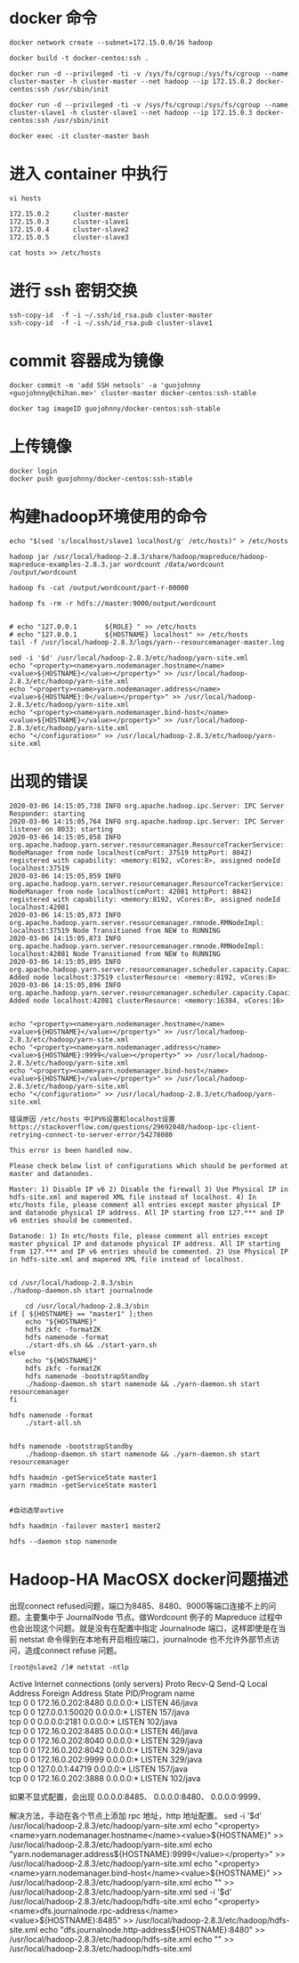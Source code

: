 # docker 命令
    docker network create --subnet=172.15.0.0/16 hadoop

    docker build -t docker-centos:ssh .

    docker run -d --privileged -ti -v /sys/fs/cgroup:/sys/fs/cgroup --name cluster-master -h cluster-master --net hadoop --ip 172.15.0.2 docker-centos:ssh /usr/sbin/init

    docker run -d --privileged -ti -v /sys/fs/cgroup:/sys/fs/cgroup --name cluster-slave1 -h cluster-slave1 --net hadoop --ip 172.15.0.3 docker-centos:ssh /usr/sbin/init

    docker exec -it cluster-master bash

# 进入 container 中执行

    vi hosts

    172.15.0.2      cluster-master
    172.15.0.3      cluster-slave1
    172.15.0.4      cluster-slave2
    172.15.0.5      cluster-slave3

    cat hosts >> /etc/hosts

# 进行 ssh 密钥交换

    ssh-copy-id  -f -i ~/.ssh/id_rsa.pub cluster-master
    ssh-copy-id  -f -i ~/.ssh/id_rsa.pub cluster-slave1

# commit 容器成为镜像

    docker commit -m 'add SSH netools' -a 'guojohnny <guojohnny@chihan.me>' cluster-master docker-centos:ssh-stable

    docker tag imageID guojohnny/docker-centos:ssh-stable

# 上传镜像

    docker login
    docker push guojohnny/docker-centos:ssh-stable

# 构建hadoop环境使用的命令

    echo "$(sed 's/localhost/slave1 localhost/g' /etc/hosts)" > /etc/hosts

    hadoop jar /usr/local/hadoop-2.8.3/share/hadoop/mapreduce/hadoop-mapreduce-examples-2.8.3.jar wordcount /data/wordcount /output/wordcount

    hadoop fs -cat /output/wordcount/part-r-00000

    hadoop fs -rm -r hdfs://master:9000/output/wordcount


    # echo "127.0.0.1		${ROLE} " >> /etc/hosts
    # echo "127.0.0.1		${HOSTNAME} localhost" >> /etc/hosts
    tail -f /usr/local/hadoop-2.8.3/logs/yarn--resourcemanager-master.log 

    sed -i '$d' /usr/local/hadoop-2.8.3/etc/hadoop/yarn-site.xml
    echo "<property><name>yarn.nodemanager.hostname</name><value>${HOSTNAME}</value></property>" >> /usr/local/hadoop-2.8.3/etc/hadoop/yarn-site.xml
	echo "<property><name>yarn.nodemanager.address</name><value>${HOSTNAME}:0</value></property>" >> /usr/local/hadoop-2.8.3/etc/hadoop/yarn-site.xml
	echo "<property><name>yarn.nodemanager.bind-host</name><value>${HOSTNAME}</value></property>" >> /usr/local/hadoop-2.8.3/etc/hadoop/yarn-site.xml
	echo "</configuration>" >> /usr/local/hadoop-2.8.3/etc/hadoop/yarn-site.xml

# 出现的错误

    2020-03-06 14:15:05,738 INFO org.apache.hadoop.ipc.Server: IPC Server Responder: starting
    2020-03-06 14:15:05,764 INFO org.apache.hadoop.ipc.Server: IPC Server listener on 8033: starting
    2020-03-06 14:15:05,858 INFO org.apache.hadoop.yarn.server.resourcemanager.ResourceTrackerService: NodeManager from node localhost(cmPort: 37519 httpPort: 8042) registered with capability: <memory:8192, vCores:8>, assigned nodeId localhost:37519
    2020-03-06 14:15:05,859 INFO org.apache.hadoop.yarn.server.resourcemanager.ResourceTrackerService: NodeManager from node localhost(cmPort: 42081 httpPort: 8042) registered with capability: <memory:8192, vCores:8>, assigned nodeId localhost:42081
    2020-03-06 14:15:05,873 INFO org.apache.hadoop.yarn.server.resourcemanager.rmnode.RMNodeImpl: localhost:37519 Node Transitioned from NEW to RUNNING
    2020-03-06 14:15:05,873 INFO org.apache.hadoop.yarn.server.resourcemanager.rmnode.RMNodeImpl: localhost:42081 Node Transitioned from NEW to RUNNING
    2020-03-06 14:15:05,895 INFO org.apache.hadoop.yarn.server.resourcemanager.scheduler.capacity.CapacityScheduler: Added node localhost:37519 clusterResource: <memory:8192, vCores:8>
    2020-03-06 14:15:05,896 INFO org.apache.hadoop.yarn.server.resourcemanager.scheduler.capacity.CapacityScheduler: Added node localhost:42081 clusterResource: <memory:16384, vCores:16>


	echo "<property><name>yarn.nodemanager.hostname</name><value>${HOSTNAME}</value></property>" >> /usr/local/hadoop-2.8.3/etc/hadoop/yarn-site.xml
	echo "<property><name>yarn.nodemanager.address</name><value>${HOSTNAME}:9999</value></property>" >> /usr/local/hadoop-2.8.3/etc/hadoop/yarn-site.xml
	echo "<property><name>yarn.nodemanager.bind-host</name><value>${HOSTNAME}</value></property>" >> /usr/local/hadoop-2.8.3/etc/hadoop/yarn-site.xml
	echo "</configuration>" >> /usr/local/hadoop-2.8.3/etc/hadoop/yarn-site.xml

    错误原因 /etc/hosts 中IPV6设置和localhost设置  https://stackoverflow.com/questions/29692048/hadoop-ipc-client-retrying-connect-to-server-error/54278080

    This error is been handled now.

    Please check below list of configurations which should be performed at master and datanodes.

    Master: 1) Disable IP v6 2) Disable the firewall 3) Use Physical IP in hdfs-site.xml and mapered XML file instead of localhost. 4) In etc/hosts file, please comment all entries except master physical IP and datanode physical IP address. All IP starting from 127.*** and IP v6 entries should be commented.

    Datanode: 1) In etc/hosts file, please comment all entries except master physical IP and datanode physical IP address. All IP starting from 127.*** and IP v6 entries should be commented. 2) Use Physical IP in hdfs-site.xml and mapered XML file instead of localhost.


    cd /usr/local/hadoop-2.8.3/sbin	
	./hadoop-daemon.sh start journalnode	

    	cd /usr/local/hadoop-2.8.3/sbin		
	if [ ${HOSTNAME} == "master1" ];then
		echo "${HOSTNAME}"
		hdfs zkfc -formatZK		
		hdfs namenode -format
		./start-dfs.sh && ./start-yarn.sh 
	else
		echo "${HOSTNAME}"
		hdfs zkfc -formatZK
		hdfs namenode -bootstrapStandby	
		./hadoop-daemon.sh start namenode && ./yarn-daemon.sh start resourcemanager
	fi

    hdfs namenode -format
		./start-all.sh  


    hdfs namenode -bootstrapStandby	
		./hadoop-daemon.sh start namenode && ./yarn-daemon.sh start resourcemanager

    hdfs haadmin -getServiceState master1
    yarn rmadmin -getServiceState master1 

    
    #自动选举avtive

    hdfs haadmin -failover master1 master2

    hdfs --daemon stop namenode


# Hadoop-HA MacOSX docker问题描述
出现connect refused问题，端口为8485、8480、9000等端口连接不上的问题。主要集中于 JournalNode 节点。做Wordcount  例子的 Mapreduce 过程中也会出现这个问题。就是没有在配置中指定 Journalnode 端口，这样即使是在当前 netstat 命令得到在本地有开启相应端口，journalnode 也不允许外部节点访问，造成connect refuse 问题。

    [root@slave2 /]# netstat -ntlp
Active Internet connections (only servers)
Proto Recv-Q Send-Q Local Address               Foreign Address             State       PID/Program name   
tcp        0      0 172.16.0.202:8480           0.0.0.0:*                   LISTEN      46/java             
tcp        0      0 127.0.0.1:50020             0.0.0.0:*                   LISTEN      157/java            
tcp        0      0 0.0.0.0:2181                0.0.0.0:*                   LISTEN      102/java            
tcp        0      0 172.16.0.202:8485           0.0.0.0:*                   LISTEN      46/java             
tcp        0      0 172.16.0.202:8040           0.0.0.0:*                   LISTEN      329/java            
tcp        0      0 172.16.0.202:8042           0.0.0.0:*                   LISTEN      329/java            
tcp        0      0 172.16.0.202:9999           0.0.0.0:*                   LISTEN      329/java            
tcp        0      0 127.0.0.1:44719             0.0.0.0:*                   LISTEN      157/java            
tcp        0      0 172.16.0.202:3888           0.0.0.0:*                   LISTEN      102/java            

如果不显式配置，会出现 0.0.0.0:8485、  0.0.0.0:8480、 0.0.0.0:9999、

解决方法，手动在各个节点上添加 rpc 地址，http 地址配置。
    sed -i '$d' /usr/local/hadoop-2.8.3/etc/hadoop/yarn-site.xml
	echo "<property><name>yarn.nodemanager.hostname</name><value>${HOSTNAME}</value></property>" >> /usr/local/hadoop-2.8.3/etc/hadoop/yarn-site.xml
	echo "<property><name>yarn.nodemanager.address</name><value>${HOSTNAME}:9999</value></property>" >> /usr/local/hadoop-2.8.3/etc/hadoop/yarn-site.xml
	echo "<property><name>yarn.nodemanager.bind-host</name><value>${HOSTNAME}</value></property>" >> /usr/local/hadoop-2.8.3/etc/hadoop/yarn-site.xml
	echo "</configuration>" >> /usr/local/hadoop-2.8.3/etc/hadoop/yarn-site.xml
	sed -i '$d' /usr/local/hadoop-2.8.3/etc/hadoop/hdfs-site.xml
	echo "<property><name>dfs.journalnode.rpc-address</name><value>${HOSTNAME}:8485</value></property>" >> /usr/local/hadoop-2.8.3/etc/hadoop/hdfs-site.xml
	echo "<property><name>dfs.journalnode.http-address</name><value>${HOSTNAME}:8480</value></property>" >> /usr/local/hadoop-2.8.3/etc/hadoop/hdfs-site.xml
	echo "</configuration>" >> /usr/local/hadoop-2.8.3/etc/hadoop/hdfs-site.xml
